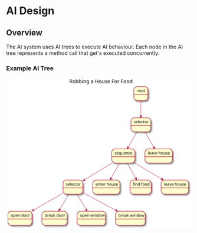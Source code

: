 # AI Design

## Overview

The AI system uses AI trees to execute AI behaviour. Each node in the AI tree represents a method call that get's executed concurrently.

### Example AI Tree

![Example Tree](../../../out/Assets/Documentation/AI/ExampleTree/ExampleTree.svg)

